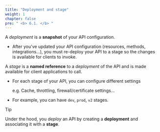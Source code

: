 ```yaml
---
title: "Deployment and stage"
weight: 1
chapter: false
pre: " <b> 6.1. </b> "
---
```


<!-- TODO: add diagram to clarify stage and deployment  -->

A _deployment_ is a **snapshot** of your API configuration.

- After you've updated your API configuration (resources, methods, integrations...), you must re-deploy your API to a stage so the changes is available for clients to invoke.

A _stage_ is a **named reference** to a _deployment_ of the API and is made available for client applications to call.

- For each stage of your API, you can configure different settings

  e.g. Cache, throttling, firewall/certificate settings...

- For example, you can have `dev`, `prod`, `v2` stages.

> [!TIP]
> Under the hood, you _deploy_ an API by creating a **deployment** and associating it with a **stage**.
